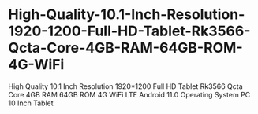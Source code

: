 # High-Quality-10.1-Inch-Resolution-1920-1200-Full-HD-Tablet-Rk3566-Qcta-Core-4GB-RAM-64GB-ROM-4G-WiFi
High Quality 10.1 Inch Resolution 1920*1200 Full HD Tablet Rk3566 Qcta Core 4GB RAM 64GB ROM 4G WiFi LTE Android 11.0 Operating System PC 10 Inch Tablet
